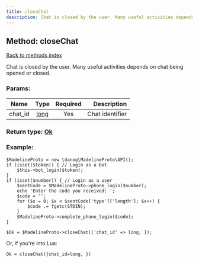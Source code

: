 ```yaml
---
title: closeChat
description: Chat is closed by the user. Many useful activities depends on chat being opened or closed.
---
```

## Method: closeChat  
[Back to methods index](index.md)


Chat is closed by the user. Many useful activities depends on chat being opened or closed.

### Params:

| Name     |    Type       | Required | Description |
|----------|:-------------:|:--------:|------------:|
|chat\_id|[long](../types/long.md) | Yes|Chat identifier|


### Return type: [Ok](../types/Ok.md)

### Example:


```
$MadelineProto = new \danog\MadelineProto\API();
if (isset($token)) { // Login as a bot
    $this->bot_login($token);
}
if (isset($number)) { // Login as a user
    $sentCode = $MadelineProto->phone_login($number);
    echo 'Enter the code you received: ';
    $code = '';
    for ($x = 0; $x < $sentCode['type']['length']; $x++) {
        $code .= fgetc(STDIN);
    }
    $MadelineProto->complete_phone_login($code);
}

$Ok = $MadelineProto->closeChat(['chat_id' => long, ]);
```

Or, if you're into Lua:

```
Ok = closeChat({chat_id=long, })
```

